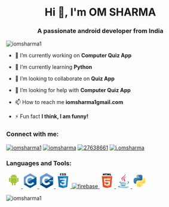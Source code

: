 <h1 align="center">Hi 👋, I'm OM SHARMA</h1>
<h3 align="center">A passionate android developer from India</h3>

<p align="left"> <img src="https://komarev.com/ghpvc/?username=iomsharma1&label=Profile%20views&color=0e75b6&style=flat" alt="iomsharma1" /> </p>

- 🔭 I’m currently working on **Computer Quiz App**

- 🌱 I’m currently learning **Python**

- 👯 I’m looking to collaborate on **Quiz App**

- 🤝 I’m looking for help with **Computer Quiz App**

- 📫 How to reach me **iomsharma1gmail.com**

- ⚡ Fun fact **I think, I am funny!**

<h3 align="left">Connect with me:</h3>
<p align="left">
<a href="https://codepen.io/iomsharma1" target="blank"><img align="center" src="https://raw.githubusercontent.com/rahuldkjain/github-profile-readme-generator/master/src/images/icons/Social/codepen.svg" alt="iomsharma1" height="30" width="40" /></a>
<a href="https://linkedin.com/in/iomsharma" target="blank"><img align="center" src="https://raw.githubusercontent.com/rahuldkjain/github-profile-readme-generator/master/src/images/icons/Social/linked-in-alt.svg" alt="iomsharma" height="30" width="40" /></a>
<a href="https://stackoverflow.com/users/27638661" target="blank"><img align="center" src="https://raw.githubusercontent.com/rahuldkjain/github-profile-readme-generator/master/src/images/icons/Social/stack-overflow.svg" alt="27638661" height="30" width="40" /></a>
<a href="https://instagram.com/i.omsharma" target="blank"><img align="center" src="https://raw.githubusercontent.com/rahuldkjain/github-profile-readme-generator/master/src/images/icons/Social/instagram.svg" alt="i.omsharma" height="30" width="40" /></a>
</p>

<h3 align="left">Languages and Tools:</h3>
<p align="left"> <a href="https://developer.android.com" target="_blank" rel="noreferrer"> <img src="https://raw.githubusercontent.com/devicons/devicon/master/icons/android/android-original-wordmark.svg" alt="android" width="40" height="40"/> </a> <a href="https://www.cprogramming.com/" target="_blank" rel="noreferrer"> <img src="https://raw.githubusercontent.com/devicons/devicon/master/icons/c/c-original.svg" alt="c" width="40" height="40"/> </a> <a href="https://www.w3schools.com/cpp/" target="_blank" rel="noreferrer"> <img src="https://raw.githubusercontent.com/devicons/devicon/master/icons/cplusplus/cplusplus-original.svg" alt="cplusplus" width="40" height="40"/> </a> <a href="https://www.w3schools.com/css/" target="_blank" rel="noreferrer"> <img src="https://raw.githubusercontent.com/devicons/devicon/master/icons/css3/css3-original-wordmark.svg" alt="css3" width="40" height="40"/> </a> <a href="https://firebase.google.com/" target="_blank" rel="noreferrer"> <img src="https://www.vectorlogo.zone/logos/firebase/firebase-icon.svg" alt="firebase" width="40" height="40"/> </a> <a href="https://www.w3.org/html/" target="_blank" rel="noreferrer"> <img src="https://raw.githubusercontent.com/devicons/devicon/master/icons/html5/html5-original-wordmark.svg" alt="html5" width="40" height="40"/> </a> <a href="https://www.java.com" target="_blank" rel="noreferrer"> <img src="https://raw.githubusercontent.com/devicons/devicon/master/icons/java/java-original.svg" alt="java" width="40" height="40"/> </a> <a href="https://www.python.org" target="_blank" rel="noreferrer"> <img src="https://raw.githubusercontent.com/devicons/devicon/master/icons/python/python-original.svg" alt="python" width="40" height="40"/> </a> </p>

<p><img align="center" src="https://github-readme-stats.vercel.app/api/top-langs?username=iomsharma1&show_icons=true&locale=en&layout=compact" alt="iomsharma1" /></p>
